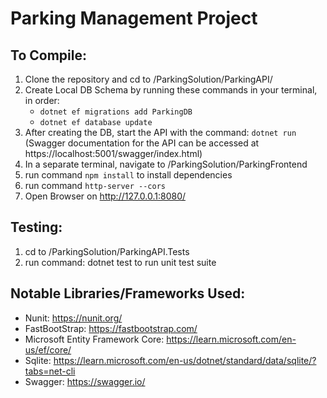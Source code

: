 # Parking Management Project

## To Compile:

1. Clone the repository and cd to /ParkingSolution/ParkingAPI/
2. Create Local DB Schema by running these commands in your terminal, in order: 
    -    ``` dotnet ef migrations add ParkingDB ```
    -  ``` dotnet ef database update ```
3. After creating the DB, start the API with the command: ``` dotnet run  ```
 (Swagger documentation for the API can be accessed at https://localhost:5001/swagger/index.html)
4. In a separate terminal, navigate to /ParkingSolution/ParkingFrontend
5. run command ```npm install``` to install dependencies
6. run command ```http-server --cors```
7. Open Browser on http://127.0.0.1:8080/

## Testing:

1. cd to /ParkingSolution/ParkingAPI.Tests
2. run command: dotnet test to run unit test suite

## Notable Libraries/Frameworks Used:
- Nunit: https://nunit.org/
- FastBootStrap: https://fastbootstrap.com/
- Microsoft Entity Framework Core: https://learn.microsoft.com/en-us/ef/core/
- Sqlite: https://learn.microsoft.com/en-us/dotnet/standard/data/sqlite/?tabs=net-cli
- Swagger: https://swagger.io/
